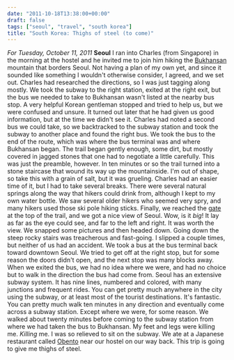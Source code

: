 ```yaml
---
date: "2011-10-18T13:38:00+00:00"
draft: false
tags: ["seoul", "travel", "south korea"]
title: "South Korea: Thighs of steel (to come)"
---
```

*For Tuesday, October 11, 2011* **Seoul** I ran into Charles (from Singapore) in the morning at the hostel and he invited me to join him hiking the [Bukhansan](http://www.google.com/search?tbm=isch&hl;=en&source;=hp&biw;=1280&bih;=673&q;=bukhansan+gate&gbv;=2&oq;=bukhansan+gate&aq;=f&aqi;=&aql;=1&gs;_sm=e&gs;_upl=2296l4755l0l4842l14l13l0l4l1l1l277l1582l0.7.2l9l0#hl=en&gbv;=2&tbm;=isch&sa;=1&q;=bukhansan&pbx;=1&oq;=bukhansan&aq;=f&aqi;=&aql;=&gs;_sm=e&gs;_upl=1554l1898l0l2184l2l2l0l0l0l1l391l391l3-1l1l0&bav;=on.2,or.r_gc.r_pw.,cf.osb&fp;=3351650d1a733d60&biw;=1280&bih;=673) mountain that borders Seoul. Not having a plan of my own yet, and since it sounded like something I wouldn't otherwise consider, I agreed, and we set out. Charles had researched the directions, so I was just tagging along mostly. We took the subway to the right station, exited at the right exit, but the bus we needed to take to Bukhansan wasn't listed at the nearby bus stop. A very helpful Korean gentleman stopped and tried to help us, but we were confused and unsure. It turned out later that he had given us good information, but at the time we didn't see it. Charles had noted a second bus we could take, so we backtracked to the subway station and took the subway to another place and found the right bus. We took the bus to the end of the route, which was where the bus terminal was and where Bukhansan began. The trail began gently enough, some dirt, but mostly covered in jagged stones that one had to negotiate a little carefully. This was just the preamble, however. In ten minutes or so the trail turned into a stone staircase that wound its way up the mountainside. I'm out of shape, so take this with a grain of salt, but it was grueling. Charles had an easier time of it, but I had to take several breaks. There were several natural springs along the way that hikers could drink from, although I kept to my own water bottle. We saw several older hikers who seemed very spry, and many hikers used those ski pole hiking sticks. Finally, we reached the [gate](http://www.google.com/search?tbm=isch&hl;=en&source;=hp&biw;=1280&bih;=673&q;=bukhansan+gate&gbv;=2&oq;=bukhansan+gate&aq;=f&aqi;=&aql;=1&gs;_sm=e&gs;_upl=2296l4755l0l4842l14l13l0l4l1l1l277l1582l0.7.2l9l0#hl=en&gbv;=2&tbm;=isch&sa;=1&q;=bukhansan+gate&pbx;=1&oq;=bukhansan+gate&aq;=f&aqi;=&aql;=1&gs;_sm=e&gs;_upl=20724l21394l0l21417l5l4l0l1l0l0l331l576l2-1.1l2l0&bav;=on.2,or.r_gc.r_pw.,cf.osb&fp;=3351650d1a733d60&biw;=1280&bih;=709) at the top of the trail, and we got a nice view of Seoul. Wow, is it *big*! It lay as far as the eye could see, and far to the left and right. It was worth the view. We snapped some pictures and then headed down. Going down the steep rocky stairs was treacherous and fast-going. I slipped a couple times, but neither of us had an accident. We took a bus at the bus terminal back toward downtown Seoul. We tried to get off at the right stop, but for some reason the doors didn't open, and the next stop was many blocks away. When we exited the bus, we had no idea where we were, and had no choice but to walk in the direction the bus had come from. Seoul has an extensive subway system. It has nine lines, numbered and colored, with many junctions and frequent rides. You can get pretty much anywhere in the city using the subway, or at least most of the tourist destinations. It's fantastic. You can pretty much walk ten minutes in any direction and eventually come across a subway station. Except where we were, for some reason. We walked about twenty minutes before coming to the subway station from where we had taken the bus to Bukhansan. My feet and legs were killing me. *Killing* me. I was so relieved to sit on the subway. We ate at a Japanese restaurant called [Obento](http://obento.co.kr) near our hostel on our way back. This trip is going to give me thighs of steel.

